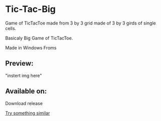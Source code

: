 # Tic-Tac-Big
<p>
  Game of TicTacToe made from 3 by 3 grid made of 3 by 3 girds of single cells.
</p>
<p>
  Basicaly Big Game of TicTacToe.
</p>
<p>
  Made in Windows Froms
</p>

## Preview:
<p>
  "instert img here"
</p>

## Available on:
<p>
  <a >Download release</a>
</p>
<p>
  <a href = "https://github.com/Y0hn/Tic-Tac-Big-cli">Try something similar</a>
</p>
